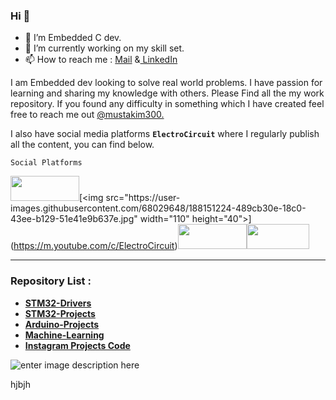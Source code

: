 
### Hi 👋

- 🔭 I’m  Embedded C dev.
- 🌱 I’m currently working on my skill set.
- 📫 How to reach me : [Mail](mailto:mustakim3000@gmail.com) &[ LinkedIn](https://www.linkedin.com/in/mustakim300/) 

I am Embedded dev looking to solve real world problems. I have passion for learning and sharing my knowledge with others.
Please Find all the my work repository. If you found any difficulty in something which I have created feel free to reach me out [@mustakim300.](https://github.com/mustakim300/)

I also have social media platforms  **`ElectroCircuit`**  where I regularly publish all the content, you can find below.

    Social Platforms
    


[<img  src="https://user-images.githubusercontent.com/68029648/188151236-980e6806-54d4-4c9b-aece-40fe09920cc7.jpg"  width="110"  height="40">](https://instagram.com/electrocircuit_)[<img  src="https://user-images.githubusercontent.com/68029648/188151224-489cb30e-18c0-43ee-b129-51e41e9b637e.jpg"  width="110"  height="40">](https://m.youtube.com/c/ElectroCircuit)[<img  src="https://user-images.githubusercontent.com/68029648/188151209-6da9d42d-7acf-43d1-99c8-e45f8aa4936f.jpg"  width="110"  height="40">](https://electrocircuit.net/)[<img  src="https://user-images.githubusercontent.com/68029648/188157294-9694b572-a13d-4252-a8b8-611ddd3fd819.jpg"  width="100"  height="40">](https://github.com/Electro-Circuit)



---
### Repository List :
- [**STM32-Drivers**](https://github.com/mustakim300/STM32F103C8-Divers)
- [**STM32-Projects**](https://github.com/mustakim300/STM-Projects)
- **[Arduino-Projects](https://github.com/mustakim300/Arduino-Projects)**
- [**Machine-Learning**](https://github.com/mustakim300/Machine-Learning)
- [**Instagram Projects Code**](https://github.com/mustakim300/Projects_Code)




![enter image description here](https://github-readme-stats.vercel.app/api/top-langs/?username=mustakim300&layout=compact)




hjbjh

